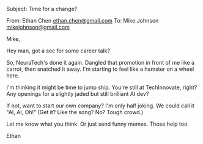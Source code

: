 Subject: Time for a change?

From: Ethan Chen <ethan.chen@gmail.com>
To: Mike Johnson <mikejohnson@gmail.com>

Mike,

Hey man, got a sec for some career talk?

So, NeuraTech's done it again. Dangled that promotion in front of me like a carrot, then snatched it away. I'm starting to feel like a hamster on a wheel here.

I'm thinking it might be time to jump ship. You're still at TechInnovate, right? Any openings for a slightly jaded but still brilliant AI dev?

If not, want to start our own company? I'm only half joking. We could call it "AI, AI, Oh!" (Get it? Like the song? No? Tough crowd.)

Let me know what you think. Or just send funny memes. Those help too.

Ethan
